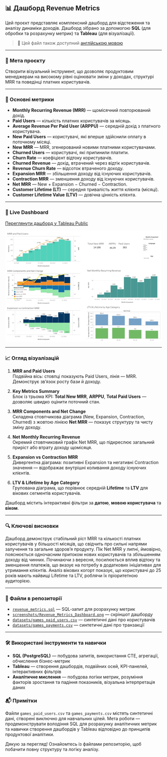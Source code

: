 ## 📊 Дашборд Revenue Metrics

Цей проєкт представляє комплексний дашборд для відстеження та аналізу динаміки доходів. Дашборд зібрано за допомогою **SQL** (для обробки та розрахунку метрик) та **Tableau** (для візуалізації).

> 🔄 Цей файл також доступний [англійською мовою](README.md)

---

### 🎯 Мета проєкту

Створити візуальний інструмент, що дозволяє продуктовим менеджерам на високому рівні оцінювати зміни у доходах, структурі MRR та поведінці платних користувачів.

---

### 📌 Основні метрики

- **Monthly Recurring Revenue (MRR)** — щомісячний повторюваний дохід.
- **Paid Users** — кількість платних користувачів за місяць.
- **Average Revenue Per Paid User (ARPPU)** — середній дохід з платного користувача.
- **New Paid Users** — користувачі, які вперше здійснили оплату в поточному місяці.
- **New MRR** — MRR, згенерований новими платними користувачами.
- **Churned Users** — користувачі, які припинили платити.
- **Churn Rate** — коефіцієнт відтоку користувачів.
- **Churned Revenue** — дохід, втрачений через відтік користувачів.
- **Revenue Churn Rate** — відсоток втраченого доходу.
- **Expansion MRR** — збільшення доходу від існуючих користувачів.
- **Contraction MRR** — зменшення доходу від існуючих користувачів.
- **Net MRR** — New + Expansion − Churned − Contraction.
- **Customer Lifetime (LT)** — середня тривалість життя клієнта (місяці).
- **Customer Lifetime Value (LTV)** — довічна цінність клієнта.

---

### 🔗 Live Dashboard

[Переглянути дашборд у Tableau Public](https://public.tableau.com/views/RevenueMetricsAnalysis_17484591293240/Dashboard4?:language=en-US&:sid=&:redirect=auth&:display_count=n&:origin=viz_share_link)

![Revenue Metrics Dashboard](screenshots/Revenue_Metrics_Dashboard.png)

---

### 📈 Огляд візуалізацій

1. **MRR and Paid Users**  
   Подвійна вісь: стовпці показують Paid Users, лінія — MRR. Демонструє зв’язок росту бази й доходу.

2. **Key Metrics Summary**  
   Блок із трьома KPI: **Total New MRR**, **ARPPU**, **Total Paid Users** — дозволяє швидко оцінити поточний стан.

3. **MRR Components and Net Change**  
   Складена стовпчикова діаграма (New, Expansion, Contraction, Churned) з жовтою лінією **Net MRR** — показує структуру та чисту зміну доходу.

4. **Net Monthly Recurring Revenue**  
   Окремий стовпчиковий графік Net MRR, що підкреслює загальний приріст або втрату доходу щомісяця.

5. **Expansion vs Contraction MRR**  
   Дивергентна діаграма: позитивні Expansion та негативні Contraction значення — відображає внутрішні коливання доходу існуючих клієнтів.

6. **LTV & Lifetime by Age Category**  
   Групована діаграма, що порівнює середній **Lifetime** та **LTV** для вікових сегментів користувачів.

Дашборд містить інтерактивні фільтри за **датою**, **мовою користувача** та **віком**.

---

### 🔍 Ключові висновки

Дашборд демонструє стабільний ріст MRR та кількості платних користувачів у більшості місяців, що свідчить про сильні напрями залучення та загальне здоров’я продукту. Пік Net MRR у липні, ймовірно, пояснюється одночасним притоком нових користувачів та збільшенням доходу від чинних. Починаючи з вересня, посилюється вплив відтоку та зменшення платежів, що вказує на потребу в додаткових ініціативах для утримання клієнтів. Аналіз вікових когорт показує, що користувачі до 25 років мають найвищі Lifetime та LTV, роблячи їх пріоритетною аудиторією.

---

### 📁 Файли в репозиторії

- [`revenue_metrics.sql`](revenue_metrics.sql) — SQL‑запит для розрахунку метрик
- [`screenshots/Revenue_Metrics_Dashboard.png`](screenshots/Revenue_Metrics_Dashboard.png) — скріншот дашборду
- [`datasets/games_paid_users.csv`](datasets/games_paid_users.csv) — синтетичні дані про користувачів
- [`datasets/games_payments.csv`](datasets/games_payments.csv) — синтетичні дані про транзакції

---

### 🛠️ Використані інструменти та навички

- **SQL (PostgreSQL)** — побудова запитів, використання CTE, агрегації, обчислення бізнес-метрик
- **Tableau** — створення дашбордів, подвійних осей, KPI-панелей, інтерактивних фільтрів
- **Аналітичне мислення** — побудова логіки метрик, розуміння факторів зростання та падіння показників, візуальна інтерпретація даних

### 📬 Примітки

Файли `games_paid_users.csv` та `games_payments.csv` містять синтетичні дані, створені виключно для навчальних цілей.
Мета роботи — продемонструвати володіння SQL для розрахунку аналітичних метрик та навички створення дашбордів у Tableau відповідно до принципів продуктової аналітики.

Дякую за перегляд! Ознайомтесь із файлами репозиторію, щоб побачити повну структуру та логіку аналізу.
